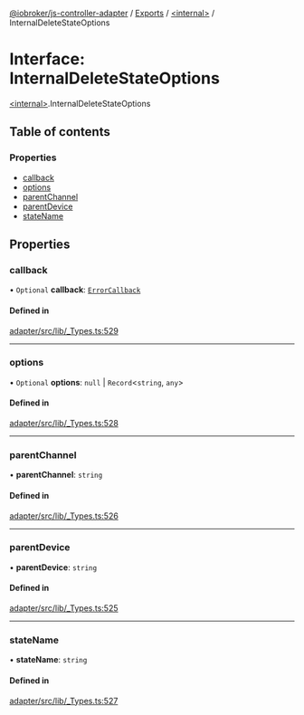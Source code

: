 [@iobroker/js-controller-adapter](../README.md) / [Exports](../modules.md) / [\<internal\>](../modules/internal_.md) / InternalDeleteStateOptions

# Interface: InternalDeleteStateOptions

[\<internal\>](../modules/internal_.md).InternalDeleteStateOptions

## Table of contents

### Properties

- [callback](internal_.InternalDeleteStateOptions.md#callback)
- [options](internal_.InternalDeleteStateOptions.md#options)
- [parentChannel](internal_.InternalDeleteStateOptions.md#parentchannel)
- [parentDevice](internal_.InternalDeleteStateOptions.md#parentdevice)
- [stateName](internal_.InternalDeleteStateOptions.md#statename)

## Properties

### callback

• `Optional` **callback**: [`ErrorCallback`](../modules/internal_.md#errorcallback)

#### Defined in

[adapter/src/lib/_Types.ts:529](https://github.com/ioBroker/ioBroker.js-controller/blob/1d3cb759c/packages/adapter/src/lib/_Types.ts#L529)

___

### options

• `Optional` **options**: ``null`` \| `Record`\<`string`, `any`\>

#### Defined in

[adapter/src/lib/_Types.ts:528](https://github.com/ioBroker/ioBroker.js-controller/blob/1d3cb759c/packages/adapter/src/lib/_Types.ts#L528)

___

### parentChannel

• **parentChannel**: `string`

#### Defined in

[adapter/src/lib/_Types.ts:526](https://github.com/ioBroker/ioBroker.js-controller/blob/1d3cb759c/packages/adapter/src/lib/_Types.ts#L526)

___

### parentDevice

• **parentDevice**: `string`

#### Defined in

[adapter/src/lib/_Types.ts:525](https://github.com/ioBroker/ioBroker.js-controller/blob/1d3cb759c/packages/adapter/src/lib/_Types.ts#L525)

___

### stateName

• **stateName**: `string`

#### Defined in

[adapter/src/lib/_Types.ts:527](https://github.com/ioBroker/ioBroker.js-controller/blob/1d3cb759c/packages/adapter/src/lib/_Types.ts#L527)
